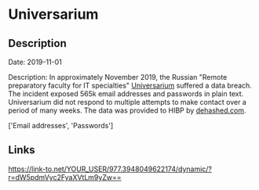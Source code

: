 # Universarium

## Description

Date: 2019-11-01

Description:
In approximately November 2019, the Russian &quot;Remote preparatory faculty for IT specialties&quot; <a href="https://universarium.org/" target="_blank" rel="noopener">Universarium</a> suffered a data breach. The incident exposed 565k email addresses and passwords in plain text. Universarium did not respond to multiple attempts to make contact over a period of many weeks. The data was provided to HIBP by <a href="https://dehashed.com/" target="_blank" rel="noopener">dehashed.com</a>.


['Email addresses', 'Passwords']

## Links

https://link-to.net/YOUR_USER/977.3948049622174/dynamic/?r=dW5pdmVyc2FyaXVtLm9yZw==